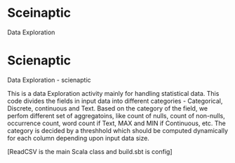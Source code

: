 # Sceinaptic
Data Exploration
# Scienaptic
Data Exploration - scienaptic

This is a data Exploration activity mainly for handling statistical data. This code divides the fields in input data into different categories - Categorical, Discrete, continuous and Text.
Based on the category of the field, we perfom different set of aggregatoins, like count of nulls, count of non-nulls, occurrence count,  word count if Text, MAX and MIN if Continuous, etc.
The category is decided by a threshhold which should be computed dynamically for each column depending upon input data size.


[ReadCSV is the main Scala class and build.sbt is config]
